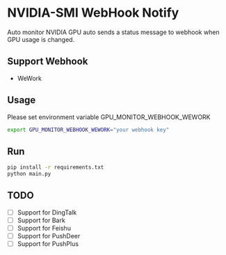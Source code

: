 # NVIDIA-SMI WebHook Notify

Auto monitor NVIDIA GPU auto sends a status message to webhook when GPU usage is changed.

## Support Webhook

- WeWork

## Usage

Please set environment variable GPU_MONITOR_WEBHOOK_WEWORK

```bash
export GPU_MONITOR_WEBHOOK_WEWORK="your webhook key"
```

## Run

```bash
pip install -r requirements.txt
python main.py
```

## TODO

- [ ] Support for DingTalk
- [ ] Support for Bark
- [ ] Support for Feishu
- [ ] Support for PushDeer
- [ ] Support for PushPlus